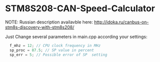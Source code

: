 STM8S208-CAN-Speed-Calculator
=============================

NOTE: Russian description availavble here: http://idoka.ru/canbus-on-stm8s-discovery-with-stm8s208/

Just Change several parameters in main.cpp  according your settings:
```c
  f_mhz = 12; // CPU clock frequency in MHz
  sp_proc = 87.5; // SP value in percent
  sp_err = 5; // Possible error of SP  setting
```
